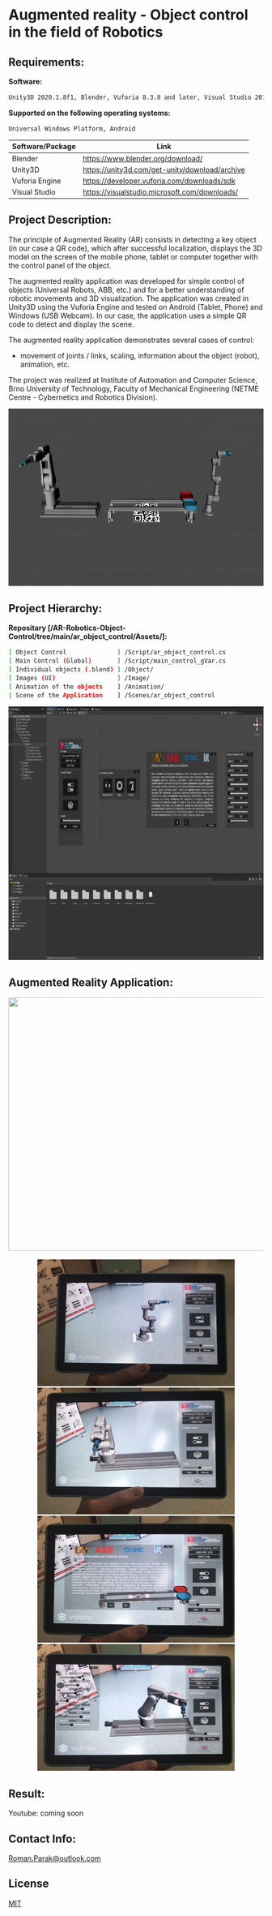 # Augmented reality - Object control in the field of Robotics

## Requirements:

**Software:**
```bash
Unity3D 2020.1.8f1, Blender, Vuforia 8.3.8 and later, Visual Studio 2017/2019
```

**Supported on the following operating systems:**
```bash
Universal Windows Platform, Android
```

| Software/Package      | Link                                                                                  |
| --------------------- | ------------------------------------------------------------------------------------- |
| Blender               | https://www.blender.org/download/                                                     |
| Unity3D               | https://unity3d.com/get-unity/download/archive                                        |
| Vuforia Engine        | https://developer.vuforia.com/downloads/sdk                                           |
| Visual Studio         | https://visualstudio.microsoft.com/downloads/                                         |

## Project Description:
The principle of Augmented Reality (AR) consists in detecting a key object (in our case a QR code), which after successful localization, displays the 3D model on the screen of the mobile phone, tablet or computer together with the control panel of the object.

The augmented reality application was developed for simple control of objects (Universal Robots, ABB, etc.) and for a better understanding of robotic movements and 3D visualization. The application was created in Unity3D using the Vuforia Engine and tested on Android (Tablet, Phone) and Windows (USB Webcam). In our case, the application uses a simple QR code to detect and display the scene.

The augmented reality application demonstrates several cases of control:
- movement of joints / links, scaling, information about the object (robot), animation, etc.

The project was realized at Institute of Automation and Computer Science, Brno University of Technology, Faculty of Mechanical Engineering (NETME Centre - Cybernetics and Robotics Division).

<p align="center">
<img src="https://github.com/rparak/AR-Robotics-Object-Control/blob/main/images/2.PNG" width="700" height="350">
</p>

## Project Hierarchy:

**Repositary [/AR-Robotics-Object-Control/tree/main/ar_object_control/Assets/]:**
```bash
[ Object Control              ] /Script/ar_object_control.cs
[ Main Control (Global)       ] /Script/main_control_gVar.cs
[ Individual objects (.blend) ] /Object/
[ Images (UI)                 ] /Image/
[ Animation of the objects    ] /Animation/
[ Scene of the Application    ] /Scenes/ar_object_control
```

<p align="center">
<img src="https://github.com/rparak/AR-Robotics-Object-Control/blob/main/images/1.PNG" width="800" height="500">
</p>

## Augmented Reality Application:

<p align="center">
<img src="https://github.com/rparak/AR-Robotics-Object-Control/blob/main/images/AR_1.png" width="780" height="500">
</p>

<p align="center">
<img src="https://github.com/rparak/AR-Robotics-Object-Control/blob/main/images/ar_21.JPG" width="390" height="250">
<img src="https://github.com/rparak/AR-Robotics-Object-Control/blob/main/images/ar_22.JPG" width="390" height="250">
<img src="https://github.com/rparak/AR-Robotics-Object-Control/blob/main/images/ar_23.JPG" width="390" height="250">
<img src="https://github.com/rparak/AR-Robotics-Object-Control/blob/main/images/ar_24.JPG" width="390" height="250">
</p>


## Result:

Youtube: coming soon

## Contact Info:
Roman.Parak@outlook.com

## License
[MIT](https://choosealicense.com/licenses/mit/)
